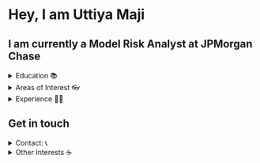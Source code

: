 <h1>Hey, I am Uttiya Maji</h1>

<h2>I am currently a Model Risk Analyst at JPMorgan Chase</h2>
<details>
<summary>Education 📚</summary>
<ul>
  <li>I hold a Master's degree in Statistics from IIT Kanpur</li>
</ul>
</details>

<details>
<summary>Areas of Interest 👓 </summary>
<ul>
  <li><a>I know Computational Statistics, Machine Learning, Bayesian Modeling more than the other things I know</a></li>
</ul>
</details>


<details>
	<summary>Experience  👨‍💻</summary>
  <ul>
	  <li><a>As an intern at <b> General Electric </b> in their Advanced Technology group, I helped build a model for early prediction of interventions for hypoxia and hyperoxia during surgery using CNN and LSTM networks</a></li>
	  <li><a>I have helped implement an efficient alternative algorithm to compute Multivariate Spectral Variance Estimators in the R package <b> mcmcse </b> using R and C++</a></li>
    </ul>
</details>
<h2>Get in touch </h2>
<details>
  <summary>Contact: 📞</summary>
  <ul>
  <li>Drop me a mail at
	  <b> maji.uttiya@gmail.com </b>
  </a></li>
</ul>
</details>
<details>
  <summary>Other Interests ☕ </summary>
  <details>
  <summary>Books </summary>
  <ul>
  <li> Sapiens, Homo Deus, Rebooting India
  </a></li>
  </ul>
  </details>
  <details>
  <summary>TV shows </summary>
  <ul>
  <li>Silicon Valley, Bojack Horseman, American Vandal
  </a></li>
  </ul>
  </details>
  <details>
  <summary>Films </summary>
  <ul>
  <li>Mr. Nobody, Her, 
  </a></li>
  </ul>
  </details>
  <details>
  <summary>YouTube </summary>
  <ul>
  <li> 3Blue1Brown, Freethink, Vox, Verge, ColdFusion TV, Mango Street
  </a></li>
  </ul>
  </details>
  
</details>
